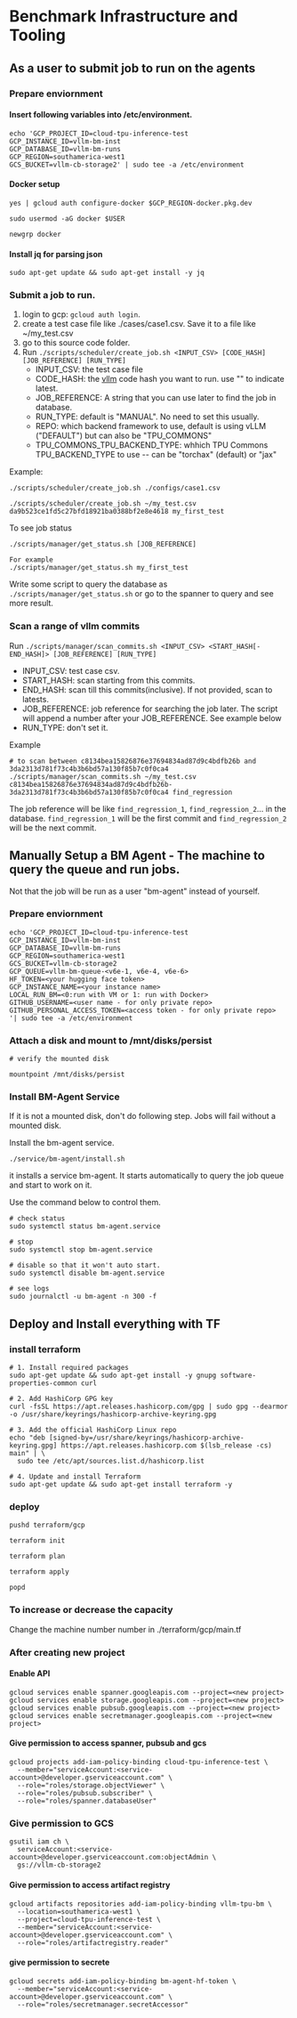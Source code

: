 # Benchmark Infrastructure and Tooling

## As a user to submit job to run on the agents

### Prepare enviornment

#### Insert following variables into /etc/environment.

```
echo 'GCP_PROJECT_ID=cloud-tpu-inference-test
GCP_INSTANCE_ID=vllm-bm-inst
GCP_DATABASE_ID=vllm-bm-runs
GCP_REGION=southamerica-west1
GCS_BUCKET=vllm-cb-storage2' | sudo tee -a /etc/environment
```

#### Docker setup

```
yes | gcloud auth configure-docker $GCP_REGION-docker.pkg.dev

sudo usermod -aG docker $USER

newgrp docker
```

#### Install jq for parsing json

```
sudo apt-get update && sudo apt-get install -y jq
```

### Submit a job to run.

1. login to gcp: `gcloud auth login`.
1. create a test case file like ./cases/case1.csv. Save it to a file like ~/my_test.csv
1. go to this source code folder.
1. Run `./scripts/scheduler/create_job.sh <INPUT_CSV> [CODE_HASH] [JOB_REFERENCE] [RUN_TYPE]`
   - INPUT_CSV: the test case file
   - CODE_HASH: the [vllm](https://github.com/vllm-project/vllm) code hash you want to run. use "" to indicate latest.
   - JOB_REFERENCE: A string that you can use later to find the job in database.
   - RUN_TYPE: default is "MANUAL". No need to set this usually.
   - REPO: which backend framework to use, default is using vLLM ("DEFAULT") but can also be "TPU_COMMONS"
   - TPU_COMMONS_TPU_BACKEND_TYPE: whhich TPU Commons TPU_BACKEND_TYPE to use -- can be "torchax" (default) or "jax"

Example:

```
./scripts/scheduler/create_job.sh ./configs/case1.csv

./scripts/scheduler/create_job.sh ~/my_test.csv da9b523ce1fd5c27bfd18921ba0388bf2e8e4618 my_first_test
```

To see job status

```
./scripts/manager/get_status.sh [JOB_REFERENCE]

For example
./scripts/manager/get_status.sh my_first_test

```

Write some script to query the database as `./scripts/manager/get_status.sh` or go to the spanner to query and see more result.

### Scan a range of vllm commits


Run `./scripts/manager/scan_commits.sh <INPUT_CSV> <START_HASH[-END_HASH]> [JOB_REFERENCE] [RUN_TYPE]`
- INPUT_CSV: test case csv.
- START_HASH: scan starting from this commits.
- END_HASH: scan till this commits(inclusive). If not provided, scan to latests.
- JOB_REFERENCE: job reference for searching the job later. The script will append a number after your JOB_REFERENCE. See example below
- RUN_TYPE: don't set it.

Example

```
# to scan between c8134bea15826876e37694834ad87d9c4bdfb26b and 3da2313d781f73c4b3b6bd57a130f85b7c0f0ca4
./scripts/manager/scan_commits.sh ~/my_test.csv c8134bea15826876e37694834ad87d9c4bdfb26b-3da2313d781f73c4b3b6bd57a130f85b7c0f0ca4 find_regression
```
The job reference will be like `find_regression_1`, `find_regression_2`... in the database. `find_regression_1` will be the first commit and `find_regression_2` will be the next commit.


## Manually Setup a BM Agent - The machine to query the queue and run jobs.

Not that the job will be run as a user "bm-agent" instead of yourself.

### Prepare enviornment

```
echo 'GCP_PROJECT_ID=cloud-tpu-inference-test
GCP_INSTANCE_ID=vllm-bm-inst
GCP_DATABASE_ID=vllm-bm-runs
GCP_REGION=southamerica-west1
GCS_BUCKET=vllm-cb-storage2
GCP_QUEUE=vllm-bm-queue-<v6e-1, v6e-4, v6e-6>
HF_TOKEN=<your hugging face token>
GCP_INSTANCE_NAME=<your instance name>
LOCAL_RUN_BM=<0:run with VM or 1: run with Docker>
GITHUB_USERNAME=<user name - for only private repo>
GITHUB_PERSONAL_ACCESS_TOKEN=<access token - for only private repo>
'| sudo tee -a /etc/environment
```

### Attach a disk and mount to /mnt/disks/persist

```
# verify the mounted disk

mountpoint /mnt/disks/persist

```

### Install BM-Agent Service
If it is not a mounted disk, don't do following step.
Jobs will fail without a mounted disk.

Install the bm-agent service.

```
./service/bm-agent/install.sh
```

it installs a service bm-agent. It starts automatically to query the job queue and start to work on it.


Use the command below to control them.

```
# check status
sudo systemctl status bm-agent.service

# stop
sudo systemctl stop bm-agent.service

# disable so that it won't auto start.
sudo systemctl disable bm-agent.service

# see logs
sudo journalctl -u bm-agent -n 300 -f

```

## Deploy and Install everything with TF

### install terraform

```
# 1. Install required packages
sudo apt-get update && sudo apt-get install -y gnupg software-properties-common curl

# 2. Add HashiCorp GPG key
curl -fsSL https://apt.releases.hashicorp.com/gpg | sudo gpg --dearmor -o /usr/share/keyrings/hashicorp-archive-keyring.gpg

# 3. Add the official HashiCorp Linux repo
echo "deb [signed-by=/usr/share/keyrings/hashicorp-archive-keyring.gpg] https://apt.releases.hashicorp.com $(lsb_release -cs) main" | \
  sudo tee /etc/apt/sources.list.d/hashicorp.list

# 4. Update and install Terraform
sudo apt-get update && sudo apt-get install terraform -y
```

### deploy

```
pushd terraform/gcp

terraform init

terraform plan

terraform apply

popd
```

### To increase or decrease the capacity

Change the machine number number in ./terraform/gcp/main.tf


### After creating new project

#### Enable API

```
gcloud services enable spanner.googleapis.com --project=<new project>
gcloud services enable storage.googleapis.com --project=<new project>
gcloud services enable pubsub.googleapis.com --project=<new project>
gcloud services enable secretmanager.googleapis.com --project=<new project>
```

#### Give permission to access spanner, pubsub and gcs

```
gcloud projects add-iam-policy-binding cloud-tpu-inference-test \
  --member="serviceAccount:<service-account>@developer.gserviceaccount.com" \
  --role="roles/storage.objectViewer" \
  --role="roles/pubsub.subscriber" \
  --role="roles/spanner.databaseUser"
```

### Give permission to GCS

```
gsutil iam ch \
  serviceAccount:<service-account>@developer.gserviceaccount.com:objectAdmin \
  gs://vllm-cb-storage2
```

#### Give permission to access artifact registry

```
gcloud artifacts repositories add-iam-policy-binding vllm-tpu-bm \
  --location=southamerica-west1 \
  --project=cloud-tpu-inference-test \
  --member="serviceAccount:<service-account>@developer.gserviceaccount.com" \
  --role="roles/artifactregistry.reader"
```

#### give permission to secrete

```
gcloud secrets add-iam-policy-binding bm-agent-hf-token \
  --member="serviceAccount:<service-account>@developer.gserviceaccount.com" \
  --role="roles/secretmanager.secretAccessor"
```